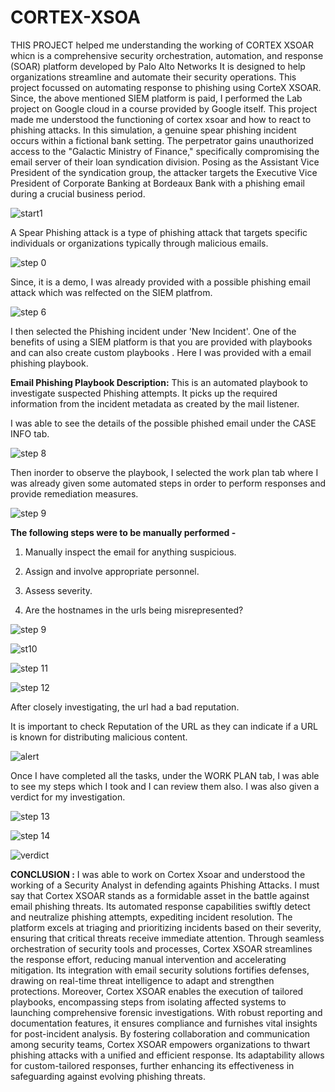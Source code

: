 # CORTEX-XSOA
THIS PROJECT helped me understanding the working of CORTEX XSOAR whicn is a comprehensive security orchestration, automation, and response (SOAR) platform developed by Palo Alto Networks It is designed to help organizations streamline and automate their security operations.
This project focussed on automating response to phishing using  CorteX XSOAR. Since, the above mentioned SIEM platform is paid, I performed the Lab project on Google cloud in a course provided by Google itself.
This project made me understood the functioning of cortex xsoar and how to react to phishing attacks.
In this simulation, a genuine spear phishing incident occurs within a fictional bank setting. The perpetrator gains unauthorized access to the "Galactic Ministry of Finance," specifically compromising the email server of their loan syndication division. Posing as the Assistant Vice President of the syndication group, the attacker targets the Executive Vice President of Corporate Banking at Bordeaux Bank with a phishing email during a crucial business period.

![start1](https://github.com/shashwatchandra71/CORTEX-XSOAR/assets/126588278/9282e1b3-2d2f-4504-93c8-f10a835e1d50)

A Spear Phishing attack is a type of phishing attack that targets specific individuals or organizations typically through malicious emails.


![step 0](https://github.com/shashwatchandra71/CORTEX-XSOAR/assets/126588278/d30b065b-e1cb-4f77-8689-ff7f59be77a5)

Since, it is a demo, I was already provided with a possible phishing email attack which was relfected on the SIEM platfrom.

![step 6](https://github.com/shashwatchandra71/CORTEX-XSOAR/assets/126588278/a4194540-498c-4ba8-b853-95217ac152ce)

I then selected the Phishing incident under 'New Incident'. One of the benefits of using a SIEM platform is that you are provided with playbooks and can also create custom playbooks . Here I was provided with a email phishing playbook.

**Email Phishing Playbook Description:** This is an automated playbook to investigate suspected Phishing attempts. It picks up the required information from the incident metadata as created by the mail listener.

I was able to see the details of the possible phished email under the CASE INFO tab.

![step 8](https://github.com/shashwatchandra71/CORTEX-XSOAR/assets/126588278/68953d1f-7fa8-488c-994c-fcb776dbec42)

Then inorder to observe the playbook, I selected the work plan tab where I was already given some automated steps in order to perform responses and provide remediation measures.

![step 9](https://github.com/shashwatchandra71/CORTEX-XSOAR/assets/126588278/8c264a0b-9bee-4f76-9c16-ab46f6f5a2ef)

**The following steps were to be manually performed -**
1. Manually inspect the email for anything suspicious.

2. Assign and involve appropriate personnel.
   
3. Assess severity.
   
4. Are the hostnames in the urls being misrepresented?
   
![step 9](https://github.com/shashwatchandra71/CORTEX-XSOAR/assets/126588278/207d170e-ad5e-49e9-b95d-70ef387b18f0)



![st10](https://github.com/shashwatchandra71/CORTEX-XSOAR/assets/126588278/705bf72c-3739-4cb8-bae2-9ffcee60b092)



![step 11](https://github.com/shashwatchandra71/CORTEX-XSOAR/assets/126588278/154e2ef9-c4e5-43f6-974b-13e2591c3f64)



![step 12](https://github.com/shashwatchandra71/CORTEX-XSOAR/assets/126588278/c659f0a6-a353-4963-8c7c-34371cebf818)


After closely investigating, the url had a bad reputation.

It is important to check Reputation of the URL as they can indicate if a URL is known for distributing malicious content.

![alert](https://github.com/shashwatchandra71/CORTEX-XSOAR/assets/126588278/ffcc9c29-4e4b-46f6-b8ec-650127be29c4)




Once I have completed all the tasks, under the WORK PLAN tab, I was able to see my steps which I took and I can review them also. I was also given a verdict for my investigation.

![step 13](https://github.com/shashwatchandra71/CORTEX-XSOAR/assets/126588278/65697b5f-a17d-4dfb-9f4c-d0b78629373a)




![step 14](https://github.com/shashwatchandra71/CORTEX-XSOAR/assets/126588278/c9954a51-26d9-4c4e-8044-cb3f70b5765e)





![verdict](https://github.com/shashwatchandra71/CORTEX-XSOAR/assets/126588278/bc772bd6-cbc9-42fd-89bc-d2a59896ec29)




**CONCLUSION :**
I was able to work on Cortex Xsoar and understood the working of a Security Analyst in defending againts Phishing Attacks.  I must say that Cortex XSOAR stands as a formidable asset in the battle against email phishing threats. Its automated response capabilities swiftly detect and neutralize phishing attempts, expediting incident resolution. The platform excels at triaging and prioritizing incidents based on their severity, ensuring that critical threats receive immediate attention. Through seamless orchestration of security tools and processes, Cortex XSOAR streamlines the response effort, reducing manual intervention and accelerating mitigation. Its integration with email security solutions fortifies defenses, drawing on real-time threat intelligence to adapt and strengthen protections. Moreover, Cortex XSOAR enables the execution of tailored playbooks, encompassing steps from isolating affected systems to launching comprehensive forensic investigations. With robust reporting and documentation features, it ensures compliance and furnishes vital insights for post-incident analysis. By fostering collaboration and communication among security teams, Cortex XSOAR empowers organizations to thwart phishing attacks with a unified and efficient response. Its adaptability allows for custom-tailored responses, further enhancing its effectiveness in safeguarding against evolving phishing threats.








